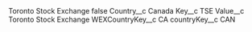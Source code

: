 <?xml version="1.0" encoding="UTF-8"?>
<CustomMetadata xmlns="http://soap.sforce.com/2006/04/metadata" xmlns:xsi="http://www.w3.org/2001/XMLSchema-instance" xmlns:xsd="http://www.w3.org/2001/XMLSchema">
    <label>Toronto Stock Exchange</label>
    <protected>false</protected>
    <values>
        <field>Country__c</field>
        <value xsi:type="xsd:string">Canada</value>
    </values>
    <values>
        <field>Key__c</field>
        <value xsi:type="xsd:string">TSE</value>
    </values>
    <values>
        <field>Value__c</field>
        <value xsi:type="xsd:string">Toronto Stock Exchange</value>
    </values>
    <values>
        <field>WEXCountryKey__c</field>
        <value xsi:type="xsd:string">CA</value>
    </values>
    <values>
        <field>countryKey__c</field>
        <value xsi:type="xsd:string">CAN</value>
    </values>
</CustomMetadata>
